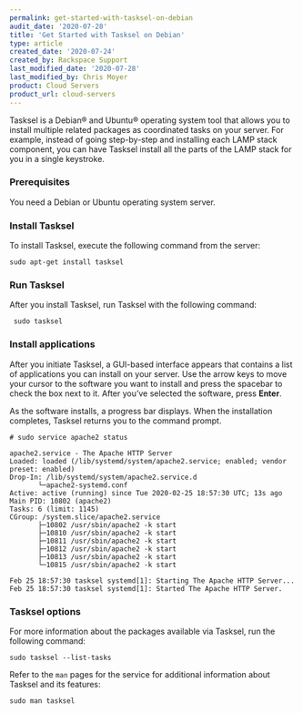 ```yaml
---
permalink: get-started-with-tasksel-on-debian
audit_date: '2020-07-28'
title: 'Get Started with Tasksel on Debian'
type: article
created_date: '2020-07-24'
created_by: Rackspace Support
last_modified_date: '2020-07-28'
last_modified_by: Chris Moyer
product: Cloud Servers
product_url: cloud-servers
---
```


Tasksel is a Debian&reg; and Ubuntu&reg; operating system tool that allows you to install multiple related
packages as coordinated tasks on your server. For example, instead of going step-by-step and installing each
LAMP stack component, you can have Tasksel install all the parts of the LAMP stack for you in a single keystroke.

### Prerequisites

You need a Debian or Ubuntu operating system server.

### Install Tasksel

To install Tasksel, execute the following command from the server:

    sudo apt-get install tasksel

### Run Tasksel

After you install Tasksel, run Tasksel with the following command:

     sudo tasksel

### Install applications

After you initiate Tasksel, a GUI-based interface appears that contains a list of applications you can install on
your server. Use the arrow keys to move your cursor to the software you want to install and press the spacebar
to check the box next to it. After you’ve selected the software, press **Enter**.

As the software installs, a progress bar displays. When the installation completes, Tasksel returns you to the
command prompt.

    # sudo service apache2 status

    apache2.service - The Apache HTTP Server
    Loaded: loaded (/lib/systemd/system/apache2.service; enabled; vendor preset: enabled)
    Drop-In: /lib/systemd/system/apache2.service.d
           └─apache2-systemd.conf
    Active: active (running) since Tue 2020-02-25 18:57:30 UTC; 13s ago
    Main PID: 10802 (apache2)
    Tasks: 6 (limit: 1145)
    CGroup: /system.slice/apache2.service
           ├─10802 /usr/sbin/apache2 -k start
           ├─10810 /usr/sbin/apache2 -k start
           ├─10811 /usr/sbin/apache2 -k start
           ├─10812 /usr/sbin/apache2 -k start
           ├─10813 /usr/sbin/apache2 -k start
           └─10815 /usr/sbin/apache2 -k start

    Feb 25 18:57:30 tasksel systemd[1]: Starting The Apache HTTP Server...
    Feb 25 18:57:30 tasksel systemd[1]: Started The Apache HTTP Server.

### Tasksel options

For more information about the packages available via Tasksel, run the following command:

    sudo tasksel --list-tasks

Refer to the `man` pages for the service for additional information about Tasksel and its features:

    sudo man tasksel
